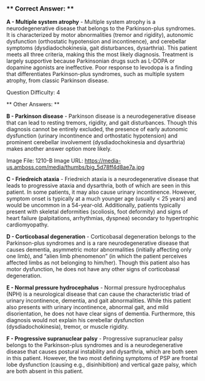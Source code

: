 ### ** Correct Answer: **

**A - Multiple system atrophy** - Multiple system atrophy is a neurodegenerative disease that belongs to the Parkinson-plus syndromes. It is characterized by motor abnormalities (tremor and rigidity), autonomic dysfunction (orthostatic hypotension and incontinence), and cerebellar symptoms (dysdiadochokinesia, gait disturbances, dysarthria). This patient meets all three criteria, making this the most likely diagnosis. Treatment is largely supportive because Parkinsonian drugs such as L-DOPA or dopamine agonists are ineffective. Poor response to levodopa is a finding that differentiates Parkinson-plus syndromes, such as multiple system atrophy, from classic Parkinson disease.

Question Difficulty: 4

** Other Answers: **

**B - Parkinson disease** - Parkinson disease is a neurodegenerative disease that can lead to resting tremors, rigidity, and gait disturbances. Though this diagnosis cannot be entirely excluded, the presence of early autonomic dysfunction (urinary incontinence and orthostatic hypotension) and prominent cerebellar involvement (dysdiadochokinesia and dysarthria) makes another answer option more likely.

Image File: 1210-B
Image URL: https://media-us.amboss.com/media/thumbs/big_5d78ff4d8ae7a.jpg

**C - Friedreich ataxia** - Friedreich ataxia is a neurodegenerative disease that leads to progressive ataxia and dysarthria, both of which are seen in this patient. In some patients, it may also cause urinary incontinence. However, symptom onset is typically at a much younger age (usually < 25 years) and would be uncommon in a 54-year-old. Additionally, patients typically present with skeletal deformities (scoliosis, foot deformity) and signs of heart failure (palpitations, arrhythmias, dyspnea) secondary to hypertrophic cardiomyopathy.

**D - Corticobasal degeneration** - Corticobasal degeneration belongs to the Parkinson-plus syndromes and is a rare neurodegenerative disease that causes dementia, asymmetric motor abnormalities (initially affecting only one limb), and “alien limb phenomenon” (in which the patient perceives affected limbs as not belonging to him/her). Though this patient also has motor dysfunction, he does not have any other signs of corticobasal degeneration.

**E - Normal pressure hydrocephalus** - Normal pressure hydrocephalus (NPH) is a neurological disease that can cause the characteristic triad of urinary incontinence, dementia, and gait abnormalities. While this patient also presents with urinary incontinence, abnormal gait, and mild disorientation, he does not have clear signs of dementia. Furthermore, this diagnosis would not explain his cerebellar dysfunction (dysdiadochokinesia), tremor, or muscle rigidity.

**F - Progressive supranuclear palsy** - Progressive supranuclear palsy belongs to the Parkinson-plus syndromes and is a neurodegenerative disease that causes postural instability and dysarthria, which are both seen in this patient. However, the two most defining symptoms of PSP are frontal lobe dysfunction (causing e.g., disinhibition) and vertical gaze palsy, which are both absent in this patient.

